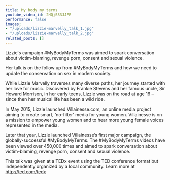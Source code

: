 ```yaml
---
title: My body my terms
youtube_video_id: 2HQjS33JJFE
performance: false
images:
- "/uploads/lizzie-marvelly_talk_1.jpg"
- "/uploads/lizzie-marvelly_talk_2.jpg"
related_posts: []
---
```


Lizzie's campaign #MyBodyMyTerms was aimed to spark conversation about victim-blaming, revenge porn, consent and sexual violence.

Her talk is on the follow up from #MyBodyMyTerms and how we need to update the conservation on sex in modern society.

While Lizzie Marvelly traverses many diverse paths, her journey started with her love for music. Discovered by Frankie Stevens and her famous uncle, Sir Howard Morrison, in her early teens, Lizzie was on the road at age 16 – since then her musical life has been a wild ride.

In May 2015, Lizzie launched Villainesse.com, an online media project aiming to create smart, ‘no-filter’ media for young women. Villainesse is on a mission to empower young women and to hear more young female voices represented in the media.

Later that year, Lizzie launched Villainesse’s first major campaign, the globally-successful #MyBodyMyTerms. The #MyBodyMyTerms videos have been viewed over 450,000 times and aimed to spark conversation about victim-blaming, revenge porn, consent and sexual violence.

This talk was given at a TEDx event using the TED conference format but independently organized by a local community. Learn more at http://ted.com/tedx
